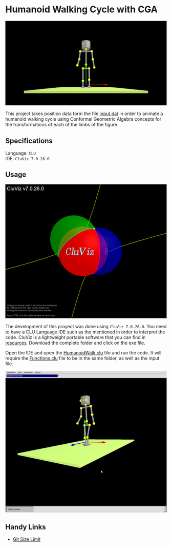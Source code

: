 # Humanoid Walking Cycle with CGA

![image](https://github.com/the-other-mariana/humanoid-cga/blob/master/media/humanoid.png?raw=true) <br />

This project takes position data form the file [input.dat](https://github.com/the-other-mariana/humanoid-cga/blob/master/input.dat) in order to animate a humanoid walking cycle using Conformal Geometric Algebra concepts for the transformations of each of the limbs of the figure. <br />

## Specifications

Language: `CLU` <br />
IDE: `CluViz 7.0.26.0`

## Usage

![image](https://github.com/the-other-mariana/humanoid-cga/blob/master/media/cluviz-logo.png?raw=true) <br />

The development of this proyect was done using `CluViz 7.0.26.0`. You need to have a CLU Language IDE such as the mentioned in order to interpret the code. CluViz is a lightweight portable software that you can find in [resources](https://github.com/the-other-mariana/humanoid-cga/tree/master/resources). Download the complete folder and click on the exe file.<br />

Open the IDE and open the [HumanoidWalk.clu](https://github.com/the-other-mariana/humanoid-cga/blob/master/HumanoidWalk.clu) file and run the code. It will require the [Functions.clu](https://github.com/the-other-mariana/humanoid-cga/blob/master/Functions.clu) file to be in the same folder, as well as the input file. <br />

![image](https://github.com/the-other-mariana/humanoid-cga/blob/master/media/demo-gif.gif) <br />

## Handy Links
- [Git Size Limit](https://thomas-cokelaer.info/blog/2018/02/git-how-to-remove-a-big-file-wrongly-committed/)